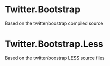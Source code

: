 Twitter.Bootstrap
=================
Based on the twitter/boostrap compiled source

Twitter.Bootstrap.Less
=================
Based on the twitter/boostrap LESS source files